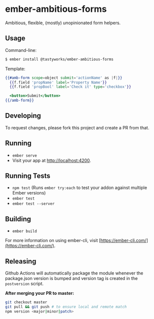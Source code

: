 # ember-ambitious-forms

Ambitious, flexible, (mostly) *un*opinionated form helpers.

## Usage

Command-line:

```bash
$ ember install @tastyworks/ember-ambitious-forms
```

Template:

```handlebars
{{#amb-form scope=object submit='actionName' as |f|}}
  {{f.field 'propName' label='Property Name'}}
  {{f.field 'propBool' label='Check it' type='checkbox'}}

  <button>Submit</button>
{{/amb-form}}
```

## Developing

To request changes, please fork this project and create a PR from that.

## Running

* `ember serve`
* Visit your app at [http://localhost:4200](http://localhost:4200).

## Running Tests

* `npm test` (Runs `ember try:each` to test your addon against multiple Ember versions)
* `ember test`
* `ember test --server`

## Building

* `ember build`

For more information on using ember-cli, visit [https://ember-cli.com/](https://ember-cli.com/).

## Releasing

Github Actions will automatically package the module whenever the package.json version is bumped and version tag is created in the `postversion` script.

**After merging your PR to master:**

```bash
git checkout master
git pull && git push # to ensure local and remote match
npm version <major|minor|patch>
```
